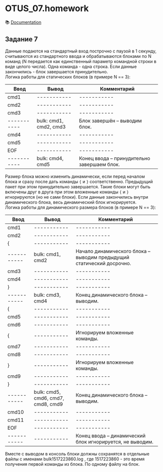 # OTUS_07.homework

:books: [Documentation](https://shurafairy.github.io/OTUS_07.homework/index.html)

## Задание 7

Данные подаются на стандартный вход построчно с паузой в 1 секунду, считываются из стандартного ввода и обрабатываются блоками по N команд (N передается как единственный параметр командной строки в виде целого числа). Одна команда - одна строка. Если данные закончились - блок завершается принудительно.  
Логика работы для статических блоков (в примере N == 3):
 
| Ввод | Вывод |Комментарий|  
| ----------- | ----------- | ----------- |  
| cmd1 | ----------- | ----------- |  
| cmd2 | ----------- | ----------- |  
| cmd3 | ----------- | ----------- |  
| ----------- | bulk: cmd1, cmd2, cmd3 | Блок завершён – выводим блок. |  
| cmd4 | ----------- | ----------- |  
| cmd5 | ----------- | ----------- |  
| EOF | ----------- | ----------- |  
| ----------- | bulk: cmd4, cmd5 | Конец ввода – принудительно завершаем блок. |  


Размер блока можно изменить динамически, если перед началом блока и сразу после дать команды `{` и `}` соответственно. Предыдущий пакет при этом принудительно завершается. Такие блоки могут быть включены друг в друга при этом вложенные команды `{` и `}` игнорируются (но не сами блоки). Если данные закончились внутри динамического блока, весь динамический блок игнорируется.  
Логика работы для динамического размера блоков (в примере N == 3):  

| Ввод | Вывод |Комментарий|
| ----------- | ----------- | ----------- |   
| cmd1 | ----------- | ----------- |  
| cmd2 | ----------- | ----------- |  
| { | ----------- | ----------- |  
| ----------- | bulk: cmd1, cmd2 |Начало динамического блока – выводим предыдущий статический досрочно.|  
| cmd3 | ----------- | ----------- |  
| cmd4 | ----------- | ----------- |  
| } | ----------- | ----------- |  
| ----------- | bulk: cmd3, cmd4 |Конец динамического блока – выводим.|  
| { | ----------- | ----------- |  
| cmd5 | ----------- | ----------- |  
| cmd6 | ----------- | ----------- |  
| { | ----------- | Игнорируем вложенные команды. |  
| cmd7 | ----------- | ----------- |  
| cmd8 | ----------- | ----------- |  
| } | ----------- | Игнорируем вложенные команды. |  
| cmd9 | ----------- | ----------- |  
| } | ----------- | ----------- |  
| ----------- | bulk: cmd5, cmd6, cmd7, cmd8, cmd9 |Конец динамического блока – выводим.|  
| cmd10 | ----------- | ----------- |  
| cmd11 | ----------- | ----------- |  
| EOF | ----------- | ----------- |  
| ----------- | ----------- |Конец ввода – динамический блок игнорируется, не выводим.|  

Вместе с выводом в консоль блоки должны сохранятся в отдельные файлы с именами bulk1517223860.log , где 1517223860 - это время получения первой команды из блока. По одному файлу на блок.  
 
